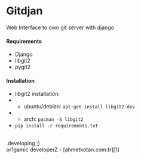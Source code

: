 # Gitdjan
Web Interface to own git server with django

#### Requirements
- Django
- libgit2
- pygit2

#### Installation
- libgit2 installation:
- - ubuntu/debian: ``apt-get install libgit2-dev``
- - arch: ``pacman -S libgit2``
- ``pip install -r requirements.txt``

<br />
.developing ;)<br />
or1gamic developerZ - [ahmetkotan.com.tr][1]

[1]:http://ahmetkotan.com.tr
